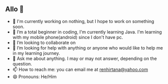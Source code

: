## Allo 👋

- 🔭 I'm currently working on nothing, but I hope to work on something soon.
- 🌱 I’m a total beginner in coding, I'm currently learning Java. I'm learning with my mobile phone(android) since I don't have pc.
- 👯 I’m looking to collaborate on
- 🤔 I’m looking for help with anything or anyone who would like to help me in my learning journey.
- 💬 Ask me about anything. I may or may not answer, depending on the question.
- 📫 How to reach me: you can email me at renhirtana@yahoo.com
- 😄 Pronouns: He/Him

